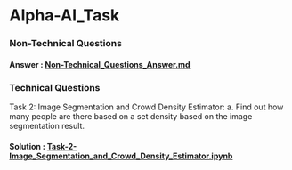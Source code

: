 # Alpha-AI_Task

### Non-Technical Questions
#### Answer : [Non-Technical_Questions_Answer.md](Non-Technical_Questions_Answer.md)
### Technical Questions
Task 2: Image Segmentation and Crowd Density Estimator:
a. Find out how many people are there based on a set density based on the image segmentation result.
#### Solution : [Task-2-Image_Segmentation_and_Crowd_Density_Estimator.ipynb](notebooks/Task-2-Image_Segmentation_and_Crowd_Density_Estimator.ipynb)

